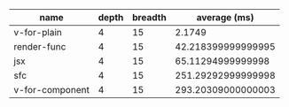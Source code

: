 | name            | depth | breadth | average (ms)       |
| --------------- | ----- | ------- | ------------------ |
| v-for-plain     | 4     | 15      | 2.1749             |
| render-func     | 4     | 15      | 42.218399999999995 |
| jsx             | 4     | 15      | 65.11294999999998  |
| sfc             | 4     | 15      | 251.29292999999998 |
| v-for-component | 4     | 15      | 293.20309000000003 |
